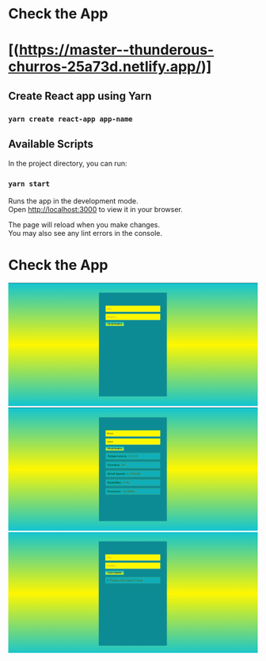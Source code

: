 # Check the App 
# [(https://master--thunderous-churros-25a73d.netlify.app/)]
## Create React app using Yarn

 ### `yarn create react-app app-name`

## Available Scripts

In the project directory, you can run:

### `yarn start`

Runs the app in the development mode.\
Open [http://localhost:3000](http://localhost:3000) to view it in your browser.

The page will reload when you make changes.\
You may also see any lint errors in the console.

# Check the App
![Home Screen](src/assist/Screenshot%20from%202022-05-25%2013-32-41.png "Home Screen")
![Home Screen](src/assist/Screenshot%20from%202022-05-25%2013-33-53.png "Output Screen")
![Home Screen](src/assist/Screenshot%20from%202022-05-25%2013-35-52.png "Error Screen")


